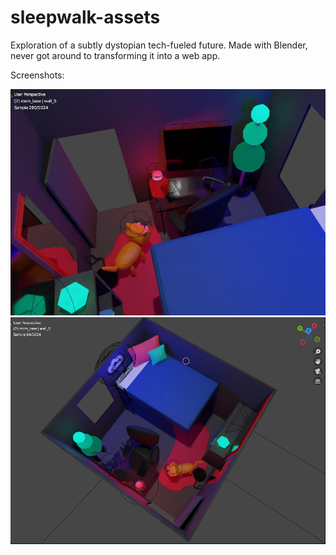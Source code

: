 # sleepwalk-assets
Exploration of a subtly dystopian tech-fueled future. Made with Blender, never got around to transforming it into a web app.

Screenshots:

![Room with red, green and blue color scheme; bed, electronic plant, robo-cat, screens, VR headset, chair and glass desk](one.png)
![Another angle of the room: facing desk](two.png)
